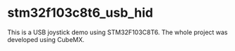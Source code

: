 # stm32f103c8t6_usb_hid

This is a USB joystick demo using STM32F103C8T6.
The whole project was developed using CubeMX.
